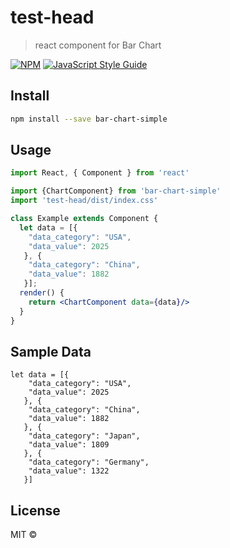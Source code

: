 # test-head

> react component for Bar Chart

[![NPM](https://img.shields.io/npm/v/test-head.svg)](https://www.npmjs.com/package/bar-chart-simple) [![JavaScript Style Guide](https://img.shields.io/badge/code_style-standard-brightgreen.svg)](https://standardjs.com)

## Install

```bash
npm install --save bar-chart-simple
```

## Usage

```jsx
import React, { Component } from 'react'

import {ChartComponent} from 'bar-chart-simple'
import 'test-head/dist/index.css'

class Example extends Component {
  let data = [{
    "data_category": "USA",
    "data_value": 2025
   }, {
    "data_category": "China",
    "data_value": 1882
   }];
  render() {
    return <ChartComponent data={data}/>
  }
}
```

## Sample Data

```sample data
let data = [{
    "data_category": "USA",
    "data_value": 2025
   }, {
    "data_category": "China",
    "data_value": 1882
   }, {
    "data_category": "Japan",
    "data_value": 1809
   }, {
    "data_category": "Germany",
    "data_value": 1322
   }]
```

## License

MIT © [](https://github.com/)
